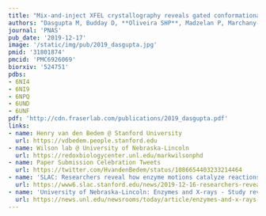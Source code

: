 ```yaml
---
title: "Mix-and-inject XFEL crystallography reveals gated conformational dynamics during enzyme catalysis"
authors: "Dasgupta M, Budday D, **Oliveira SHP**, Madzelan P, Marchany-Rivera D, Seravalli J, Hayes B, Sierra RG, Boutet S, Hunter MS, Alonso-Mori R, Batyuk A, Wierman J, Lyubimov A, Brewster AS, Sauter NK, Applegate GA, Tiwari VK, Berkowitz DB, **Thompson MC**, Cohen AE, **Fraser JS**, Wall ME, van den Bedem H, Wilson MA."
journal: 'PNAS'
pub_date: '2019-12-17'
image: '/static/img/pub/2019_dasgupta.jpg'
pmid: '31801874'
pmcid: 'PMC6926069'
biorxiv: '524751'
pdbs:
- 6NI4
- 6NI9
- 6NPQ
- 6UND
- 6UNF
pdf: 'http://cdn.fraserlab.com/publications/2019_dasgupta.pdf'
links:
- name: Henry van den Bedem @ Stanford University
  url: https://vdbedem.people.stanford.edu
- name: Wilson lab @ University of Nebraska-Lincoln
  url: https://redoxbiologycenter.unl.edu/markwilsonphd
- name: Paper Submission Celebration Tweets
  url: https://twitter.com/HvandenBedem/status/1086654403233214464
- name: 'SLAC: Researchers reveal how enzyme motions catalyze reactions'
  url: https://www6.slac.stanford.edu/news/2019-12-16-researchers-reveal-how-enzyme-motions-catalyze-reactions.aspx
- name: 'University of Nebraska-Lincoln: Enzymes and X-rays - Study reveals hidden acrobatics of cellular catalysts'
  url: https://news.unl.edu/newsrooms/today/article/enzymes-and-x-rays-study-reveals-hidden-acrobatics-of-cellular-catalysts/
---
```

